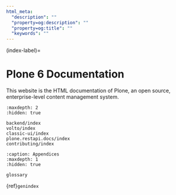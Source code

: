 ```yaml
---
html_meta:
  "description": ""
  "property=og:description": ""
  "property=og:title": ""
  "keywords": ""
---
```


(index-label)=

# Plone 6 Documentation

This website is the HTML documentation of Plone, an open source, enterprise-level content management system.

```{toctree}
:maxdepth: 2
:hidden: true

backend/index
volto/index
classic-ui/index
plone.restapi.docs/index
contributing/index
```

```{toctree}
:caption: Appendices
:maxdepth: 1
:hidden: true

glossary
```

{ref}`genindex`

